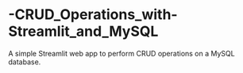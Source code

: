 # -CRUD_Operations_with-Streamlit_and_MySQL
A simple Streamlit web app to perform CRUD operations on a MySQL database.
